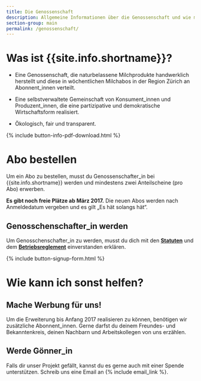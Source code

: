 ```yaml
---
title: Die Genossenschaft
description: Allgemeine Informationen über die Genossenschaft und wie man Genossenschafter_in werden kann
section-group: main
permalink: /genossenschaft/
---
```


# Was ist {{site.info.shortname}}?

- Eine Genossenschaft, die naturbelassene Milchprodukte handwerklich
herstellt und diese in wöchentlichen Milchabos in der Region Zürich an
Abonnent_innen verteilt.

- Eine selbstverwaltete Gemeinschaft von Konsument_innen und
Produzent_innen, die eine partizipative und demokratische
Wirtschaftsform realisiert.

- Ökologisch, fair und transparent.

{% include button-info-pdf-download.html %}

# Abo bestellen

Um ein Abo zu bestellen, musst du Genossenschafter_in bei
{{site.info.shortname}} werden und mindestens zwei Anteilscheine (pro
Abo) erwerben.

**Es gibt noch freie Plätze ab März 2017.** Die neuen Abos werden
nach Anmeldedatum vergeben und es gilt „Es hät solangs hät“.

## Genosschenschafter_in werden

Um Genosschenschafter_in zu werden, musst du dich mit den
[**Statuten**](statuten) und dem
[**Betriebsreglement**](betriebsreglement) einverstanden erklären.

{% include button-signup-form.html %}

# Wie kann ich sonst helfen?

## Mache Werbung für uns!

Um die Erweiterung bis Anfang 2017 realisieren zu können, benötigen wir
zusätzliche Abonnent_innen. Gerne darfst du deinem Freundes- und Bekanntenkreis,
deinen Nachbarn und Arbeitskollegen von uns erzählen.

## Werde Gönner_in

Falls dir unser Projekt gefällt, kannst du es gerne auch mit einer
Spende unterstützen. Schreib uns eine Email an {% include email_link %}.
